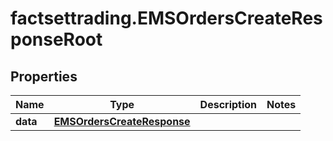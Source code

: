 # factsettrading.EMSOrdersCreateResponseRoot

## Properties

Name | Type | Description | Notes
------------ | ------------- | ------------- | -------------
**data** | [**EMSOrdersCreateResponse**](EMSOrdersCreateResponse.md) |  | 


